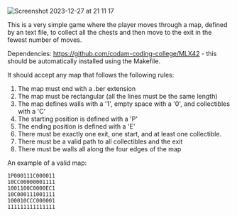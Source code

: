![Screenshot 2023-12-27 at 21 11 17](https://github.com/KrolPolski/so_long/assets/47835762/633b2c74-c9c0-4e39-a5c0-14eb8e2c0246)

This is a very simple game where the player moves through a map, defined by an text file, to collect all the chests and then move to the exit in the fewest number of moves.

Dependencies:
https://github.com/codam-coding-college/MLX42 - this should be automatically installed using the Makefile.

It should accept any map that follows the following rules:
1) The map must end with a .ber extension
2) The map must be rectangular (all the lines must be the same length)
3) The map defines walls with a '1', empty space with a '0', and collectibles with a 'C'
4) The starting position is defined with a 'P'
5) The ending position is defined with a 'E'
6) There must be exactly one exit, one start, and at least one collectible.
7) There must be a valid path to all collectibles and the exit
8) There must be walls all along the four edges of the map

An example of a valid map:
```111111111111111
1P000111C000011
10CC00000001111
1001100C0000EC1
10C000111001111
100010CCC000001
111111111111111


